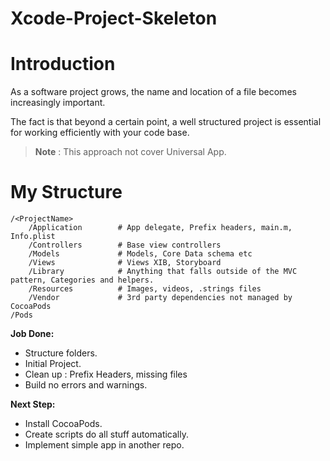 Xcode-Project-Skeleton
======================

# Introduction
As a software project grows, the name and location of a file becomes increasingly important.

The fact is that beyond a certain point, a well structured project is essential for working efficiently with your code base.

> **Note** : This approach not cover Universal App.

# My Structure

```
/<ProjectName>
	/Application      	# App delegate, Prefix headers, main.m, Info.plist
    /Controllers      	# Base view controllers
    /Models           	# Models, Core Data schema etc
    /Views            	# Views XIB, Storyboard
    /Library          	# Anything that falls outside of the MVC pattern, Categories and helpers.
	/Resources          # Images, videos, .strings files
	/Vendor             # 3rd party dependencies not managed by CocoaPods
/Pods
```

**Job Done:**

* Structure folders.
* Initial Project.
* Clean up : Prefix Headers, missing files 
* Build no errors and warnings.

**Next Step:**

* Install CocoaPods.
* Create scripts do all stuff automatically.
* Implement simple app in another repo.
